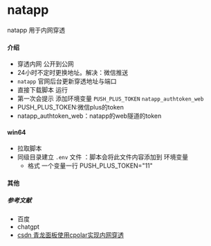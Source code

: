 # natapp
natapp 用于内网穿透
#### 介绍
- 穿透内网 公开到公网
- 24小时不定时更换地址。解决：微信推送
- `natapp` 官网后台更新穿透地址与端口
- 直接下载脚本 运行 
- 第一次会提示 添加环境变量 `PUSH_PLUS_TOKEN`  `natapp_authtoken_web`
- PUSH_PLUS_TOKEN:微信plus的token
- natapp_authtoken_web：natapp的web隧道的token
#### win64 
- 拉取脚本
- 同级目录建立 `.env` 文件 ：脚本会将此文件内容添加到 环境变量
  - 格式 一个变量一行  PUSH_PLUS_TOKEN="11"
 
  

#### 其他
##### 参考文献
- 百度
- chatgpt
- [csdn 青龙面板使用cpolar实现内网穿透](https://blog.csdn.net/weixin_51863878/article/details/130719604?ops_request_misc=%257B%2522request%255Fid%2522%253A%2522168489087816800217274228%2522%252C%2522scm%2522%253A%252220140713.130102334.pc%255Fall.%2522%257D&request_id=168489087816800217274228&biz_id=0&utm_medium=distribute.pc_search_result.none-task-blog-2~all~first_rank_ecpm_v1~rank_v31_ecpm-4-130719604-null-null.142^v87^control_2,239^v2^insert_chatgpt&utm_term=%E9%9D%92%E9%BE%99%E7%A9%BF%E9%80%8F&spm=1018.2226.3001.4187)
